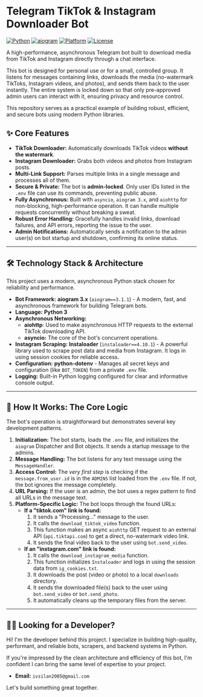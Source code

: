# Telegram TikTok & Instagram Downloader Bot

[![Python](https://img.shields.io/badge/Python-3.11+-blue.svg)](https://www.python.org/)
[![aiogram](https://img.shields.io/badge/aiogram-3.x-green.svg)](https://github.com/aiogram/aiogram)
[![Platform](https://img.shields.io/badge/Platform-Telegram-blue.svg)](https://telegram.org/)
[![License](https://img.shields.io/badge/License-MIT-lightgrey.svg)](https://opensource.org/licenses/MIT)

A high-performance, asynchronous Telegram bot built to download media from TikTok and Instagram directly through a chat interface.

This bot is designed for personal use or for a small, controlled group. It listens for messages containing links, downloads the media (no-watermark TikToks, Instagram videos, and photos), and sends them back to the user instantly. The entire system is locked down so that only pre-approved admin users can interact with it, ensuring privacy and resource control.

This repository serves as a practical example of building robust, efficient, and secure bots using modern Python libraries.

## ✨ Core Features

* **TikTok Downloader:** Automatically downloads TikTok videos **without the watermark**.
* **Instagram Downloader:** Grabs both videos and photos from Instagram posts.
* **Multi-Link Support:** Parses multiple links in a single message and processes all of them.
* **Secure & Private:** The bot is **admin-locked**. Only user IDs listed in the `.env` file can use its commands, preventing public abuse.
* **Fully Asynchronous:** Built with `asyncio`, `aiogram 3.x`, and `aiohttp` for non-blocking, high-performance operation. It can handle multiple requests concurrently without breaking a sweat.
* **Robust Error Handling:** Gracefully handles invalid links, download failures, and API errors, reporting the issue to the user.
* **Admin Notifications:** Automatically sends a notification to the admin user(s) on bot startup and shutdown, confirming its online status.

---

## 🛠️ Technology Stack & Architecture

This project uses a modern, asynchronous Python stack chosen for reliability and performance.

* **Bot Framework:** **aiogram 3.x** (`aiogram==3.1.1`) - A modern, fast, and asynchronous framework for building Telegram bots.
* **Language:** **Python 3**
* **Asynchronous Networking:**
    * **aiohttp**: Used to make asynchronous HTTP requests to the external TikTok downloading API.
    * **asyncio:** The core of the bot's concurrent operations.
* **Instagram Scraping:** **Instaloader** (`instaloader==4.10.1`) - A powerful library used to scrape post data and media from Instagram. It logs in using session cookies for reliable access.
* **Configuration:** **python-dotenv** - Manages all secret keys and configuration (like `BOT_TOKEN`) from a private `.env` file.
* **Logging:** Built-in Python logging configured for clear and informative console output.

---

## 🧠 How It Works: The Core Logic

The bot's operation is straightforward but demonstrates several key development patterns.

1.  **Initialization:** The bot starts, loads the `.env` file, and initializes the `aiogram` Dispatcher and Bot objects. It sends a startup message to the admins.
2.  **Message Handling:** The bot listens for any text message using the `MessageHandler`.
3.  **Access Control:** The *very first step* is checking if the `message.from_user.id` is in the `ADMINS` list loaded from the `.env` file. If not, the bot ignores the message completely.
4.  **URL Parsing:** If the user is an admin, the bot uses a regex pattern to find all URLs in the message text.
5.  **Platform-Specific Logic:** The bot loops through the found URLs:
    * **If a "tiktok.com" link is found:**
        1.  It sends a "Processing..." message to the user.
        2.  It calls the `download_tiktok_video` function.
        3.  This function makes an async `aiohttp` GET request to an external API (`api.tiktapi.com`) to get a direct, no-watermark video link.
        4.  It sends the final video back to the user using `bot.send_video`.
    * **If an "instagram.com" link is found:**
        1.  It calls the `download_instagram_media` function.
        2.  This function initializes `Instaloader` and logs in using the session data from `ig_cookies.txt`.
        3.  It downloads the post (video or photo) to a local `downloads` directory.
        4.  It sends the downloaded file(s) back to the user using `bot.send_video` or `bot.send_photo`.
        5.  It automatically cleans up the temporary files from the server.
---

## 👨‍💼 Looking for a Developer?

Hi! I'm the developer behind this project. I specialize in building high-quality, performant, and reliable bots, scrapers, and backend systems in Python.

If you're impressed by the clean architecture and efficiency of this bot, I'm confident I can bring the same level of expertise to your project.

* **Email:** `ivsilan2005@gmail.com`

Let's build something great together.
